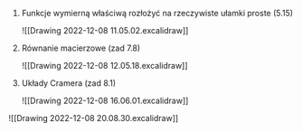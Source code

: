 1. Funkcje wymierną właściwą rozłożyć na rzeczywiste ułamki proste (5.15)  
   
   ![[Drawing 2022-12-08 11.05.02.excalidraw]]
   
2. Równanie macierzowe (zad 7.8)  
   
   ![[Drawing 2022-12-08 12.05.18.excalidraw]]
   
3. Układy Cramera (zad 8.1)
   
   ![[Drawing 2022-12-08 16.06.01.excalidraw]]
   


![[Drawing 2022-12-08 20.08.30.excalidraw]]